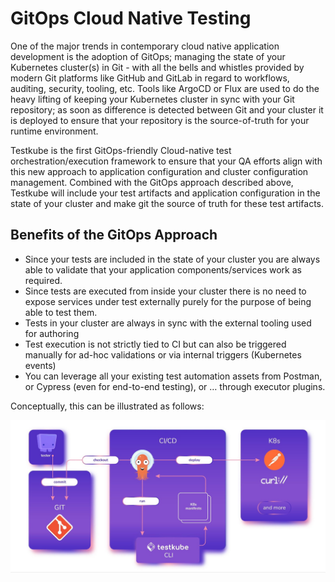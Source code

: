 # GitOps Cloud Native Testing

One of the major trends in contemporary cloud native application development is the adoption of GitOps; managing the state of your Kubernetes cluster(s) in Git - with all the bells and whistles provided by modern Git platforms like GitHub and GitLab in regard to workflows, auditing, security, tooling, etc. Tools like ArgoCD or Flux are used to do the heavy lifting of keeping your Kubernetes cluster in sync with your Git repository; as soon as difference is detected between Git and your cluster it is deployed to ensure that your repository is the source-of-truth for your runtime environment.

Testkube is the first GitOps-friendly Cloud-native test orchestration/execution framework to ensure that your QA efforts align with this new approach to application configuration and cluster configuration management. Combined with the GitOps approach described above, Testkube will include your test artifacts and application configuration in the state of your cluster and make git the source of truth for these test artifacts.

## Benefits of the GitOps Approach

- Since your tests are included in the state of your cluster you are always able to validate that your application components/services work as required.
- Since tests are executed from inside your cluster there is no need to expose services under test externally purely for the purpose of being able to test them.
- Tests in your cluster are always in sync with the external tooling used for authoring
- Test execution is not strictly tied to CI but can also be triggered manually for ad-hoc validations or via internal triggers (Kubernetes events)
- You can leverage all your existing test automation assets from Postman, or Cypress (even for end-to-end testing), or … through executor plugins.

Conceptually, this can be illustrated as follows:

![GitOps CLoud Testing](../../../img/GitOps-cloud-testing.jpeg)